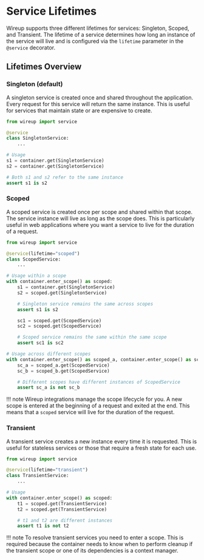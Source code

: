 # Service Lifetimes

Wireup supports three different lifetimes for services: Singleton, Scoped, and Transient. The lifetime of a service
determines how long an instance of the service will live and is configured via the `lifetime` parameter in the `@service` decorator.

## Lifetimes Overview

### Singleton (default)

A singleton service is created once and shared throughout the application. Every request for this service will return the same instance.
This is useful for services that maintain state or are expensive to create.

```python
from wireup import service

@service
class SingletonService:
    ...

# Usage
s1 = container.get(SingletonService)
s2 = container.get(SingletonService)

# Both s1 and s2 refer to the same instance
assert s1 is s2
```

### Scoped

A scoped service is created once per scope and shared within that scope. The service instance will live as long as the scope does.
This is particularly useful in web applications where you want a service to live for the duration of a request.

```python
from wireup import service

@service(lifetime="scoped")
class ScopedService:
    ...

# Usage within a scope
with container.enter_scope() as scoped:
    s1 = container.get(SingletonService)
    s2 = scoped.get(SingletonService)

    # Singleton service remains the same across scopes
    assert s1 is s2

    sc1 = scoped.get(ScopedService)
    sc2 = scoped.get(ScopedService)

    # Scoped service remains the same within the same scope
    assert sc1 is sc2

# Usage across different scopes
with container.enter_scope() as scoped_a, container.enter_scope() as scoped_b:
    sc_a = scoped_a.get(ScopedService)
    sc_b = scoped_b.get(ScopedService)

    # Different scopes have different instances of ScopedService
    assert sc_a is not sc_b
```

!!! note
    Wireup integrations manage the scope lifecycle for you. 
    A new scope is entered at the beginning of a request and exited at the end. 
    This means that a `scoped` service will live for the duration of the request.



### Transient

A transient service creates a new instance every time it is requested. This is useful for stateless services or those that require a fresh state for each use.

```python
from wireup import service

@service(lifetime="transient")
class TransientService:
    ...

# Usage
with container.enter_scope() as scoped:
    t1 = scoped.get(TransientService)
    t2 = scoped.get(TransientService)

    # t1 and t2 are different instances
    assert t1 is not t2
```

!!! note
    To resolve transient services you need to enter a scope. This is required because the container needs to know
    when to perform cleanup if the transient scope or one of its dependencies is a context manager.